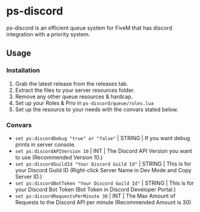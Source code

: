 # ps-discord
ps-discord is an efficient queue system for FiveM that has discord integration with a priority system.

## Usage
### Installation
1. Grab the latest release from the releases tab.
2. Extract the files to your server resources folder.
3. Remove any other queue resources & hardcap.
4. Set up your Roles & Prio in `ps-discord/queue/roles.lua`
4. Set up the resource to your needs with the convars stated below.

### Convars

- `set ps:discordDebug "true" or "false"` | STRING | If you want debug prints in server console.
- `set ps:discordAPIVersion 10` | INT | The Discord API Version you want to use (Recommended Version 10.)
- `set ps:discordGuildId "Your Discord Guild Id"` | STRING | This is for your Discord Guild ID (Right-click Server Name in Dev Mode and Copy Server ID.)
- `set ps:discordBotToken "Your Discord Guild Id"` | STRING | This is for your Discord Bot Token (Bot Token in Discord Developer Portal.)
- `set ps:discordRequestsPerMinute 30` | INT | The Max Amount of Requests to the Discord API per minute (Recommended Amount is 30)
